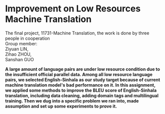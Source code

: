 # Improvement on Low Resources Machine Translation

The final project, 11731-Machine Translation, the work is done by three people in cooperation\
Group member:\
Ziyuan LIN,\
Zihao ZHOU,\
Sanshan GUO


**A large amount of language pairs are under low resource condition due to the insufficient official parallel data. Among all low resource language pairs, we selected English-Sinhala as our study target because of current machine translation model's bad performance on it. In this assignment, we applied some methods to improve the BLEU score of English-Sinhala translation, including data cleaning, adding domain tags and multilingual training. Then we dug into a specific problem we ran into, made assumption and set up some experiments to prove it.**
